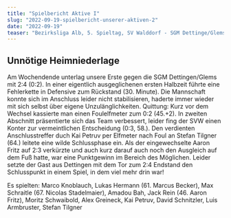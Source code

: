 ```yaml
---
title: "Spielbericht Aktive I"
slug: "2022-09-19-spielbericht-unserer-aktiven-2"
date: "2022-09-19"
teaser: "Bezirksliga Alb, 5. Spieltag, SV Walddorf - SGM Dettinge/Glems 2:4 (0:2)"
---
```

## Unnötige Heimniederlage

Am Wochendende unterlag unsere Erste gegen die SGM Dettingen/Glems mit 2:4 (0:2). In einer eigentlich ausgeglichenen ersten Halbzeit führte eine Fehlerkette in Defensive zum Rückstand (30. Minute). Die Mannschaft konnte sich im  Anschluss leider nicht stabilisieren, haderte immer wieder mit sich selbst über eigene Unzulänglichkeiten. Quittung: Kurz vor dem Wechsel kassierte man einen Foulelfmeter zum 0:2 (45.+2). In zweiten Abschnitt präsentierte sich das Team verbessert, leider fing der SVW einen Konter zur vermeintlichen Entscheidung (0:3, 58.). Den verdienten Anschlusstreffer duch Kai Petruv per Elfmeter nach Foul an Stefan Tilgner (64.) leitete eine wilde Schlussphase ein. Als der eingewechselte Aaron Fritz auf 2:3 verkürzte und auch kurz darauf auch noch den Ausgleich auf dem Fuß hatte, war eine Punktgewinn im Bereich des Möglichen. Leider setzte der Gast aus Dettingen mit dem Tor zum 2:4 Endstand den Schlusspunkt in einem Spiel, in dem viel mehr drin war!

Es spielten: Marco Knoblauch, Lukas Hermann (61. Marcus Becker), Max Schraitle (67. Nicolas Stadelmaier), Amadou Bah, Jack Rein (46. Aaron Fritz), Moritz Schwaibold, Alex Greineck, Kai Petruv, David Schnitzler, Luis Armbruster, Stefan Tilgner
